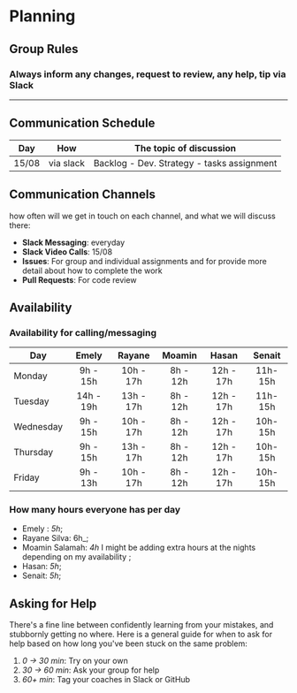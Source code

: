 # Planning

## Group Rules

### Always inform any changes, request to review, any help, tip via Slack 
---

## Communication Schedule

| Day   |    How    | The topic of discussion                    |
| ----- | :-------: | ------------------------------------------ |
| 15/08 | via slack | Backlog - Dev. Strategy - tasks assignment |

## Communication Channels

how often will we get in touch on each channel, and what we will discuss there:

- **Slack Messaging**: everyday
- **Slack Video Calls**:  15/08 
- **Issues**: For group and individual assignments and for provide more detail about how to complete the work
- **Pull Requests**: For code review

## Availability
### Availability for calling/messaging
| Day       |   Emely   |  Rayane   | Moamin   |  Hasan    | Senait  |
| --------- | :-------: | :-------: | :-----:  | :-----:   | :-----: |
| Monday    | 9h - 15h  | 10h - 17h | 8h - 12h | 12h - 17h | 11h-15h |
| Tuesday   | 14h - 19h | 13h - 17h | 8h - 12h | 12h - 17h | 11h-15h |
| Wednesday | 9h - 15h  | 10h - 17h | 8h - 12h | 12h - 17h | 10h-15h |
| Thursday  | 9h - 15h  | 13h - 17h | 8h - 12h | 12h - 17h | 10h-15h |
| Friday    | 9h - 13h  | 10h - 17h | 8h - 12h | 12h - 17h | 10h-15h |

### How many hours everyone has per day

- Emely : _5h_;
- Rayane Silva: 6h_;
- Moamin Salamah: _4h_ I might be adding extra hours at the nights depending on my availability ;
- Hasan: _5h_;
- Senait: _5h_;

## Asking for Help

There's a fine line between confidently learning from your mistakes, and stubbornly getting no where. Here is a general guide for when to ask for help based on how long you've been stuck on the same problem:

1. _0 -> 30 min_: Try on your own
2. _30 -> 60 min_: Ask your group for help
3. _60+ min_: Tag your coaches in Slack or GitHub
